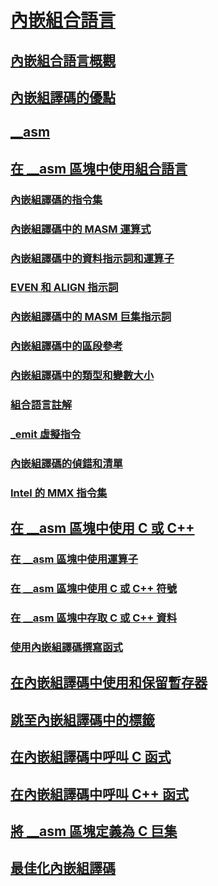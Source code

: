 # [內嵌組合語言](inline-assembler.md)
## [內嵌組合語言概觀](inline-assembler-overview.md)
## [內嵌組譯碼的優點](advantages-of-inline-assembly.md)
## [__asm](asm.md)
## [在 __asm 區塊中使用組合語言](using-assembly-language-in-asm-blocks.md)
### [內嵌組譯碼的指令集](instruction-set-for-inline-assembly.md)
### [內嵌組譯碼中的 MASM 運算式](masm-expressions-in-inline-assembly.md)
### [內嵌組譯碼中的資料指示詞和運算子](data-directives-and-operators-in-inline-assembly.md)
### [EVEN 和 ALIGN 指示詞](even-and-align-directives.md)
### [內嵌組譯碼中的 MASM 巨集指示詞](masm-macro-directives-in-inline-assembly.md)
### [內嵌組譯碼中的區段參考](segment-references-in-inline-assembly.md)
### [內嵌組譯碼中的類型和變數大小](type-and-variable-sizes-in-inline-assembly.md)
### [組合語言註解](assembly-language-comments.md)
### [_emit 虛擬指令](emit-pseudoinstruction.md)
### [內嵌組譯碼的偵錯和清單](debugging-and-listings-for-inline-assembly.md)
### [Intel 的 MMX 指令集](intel-s-mmx-instruction-set.md)
## [在 __asm 區塊中使用 C 或 C++](using-c-or-cpp-in-asm-blocks.md)
### [在 __asm 區塊中使用運算子](using-operators-in-asm-blocks.md)
### [在 __asm 區塊中使用 C 或 C++ 符號](using-c-or-cpp-symbols-in-asm-blocks.md)
### [在 __asm 區塊中存取 C 或 C++ 資料](accessing-c-or-cpp-data-in-asm-blocks.md)
### [使用內嵌組譯碼撰寫函式](writing-functions-with-inline-assembly.md)
## [在內嵌組譯碼中使用和保留暫存器](using-and-preserving-registers-in-inline-assembly.md)
## [跳至內嵌組譯碼中的標籤](jumping-to-labels-in-inline-assembly.md)
## [在內嵌組譯碼中呼叫 C 函式](calling-c-functions-in-inline-assembly.md)
## [在內嵌組譯碼中呼叫 C++ 函式](calling-cpp-functions-in-inline-assembly.md)
## [將 __asm 區塊定義為 C 巨集](defining-asm-blocks-as-c-macros.md)
## [最佳化內嵌組譯碼](optimizing-inline-assembly.md)
